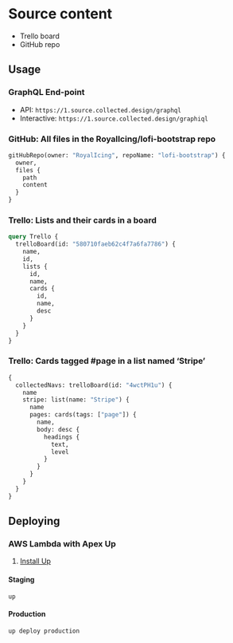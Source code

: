 # Source content

- Trello board
- GitHub repo

## Usage

### GraphQL End-point
- API: `https://1.source.collected.design/graphql`
- Interactive: `https://1.source.collected.design/graphiql`

### GitHub: All files in the RoyalIcing/lofi-bootstrap repo

```graphql
gitHubRepo(owner: "RoyalIcing", repoName: "lofi-bootstrap") {
  owner,
  files {
    path
    content
  }
}
```

### Trello: Lists and their cards in a board

```graphql
query Trello {
  trelloBoard(id: "580710faeb62c4f7a6fa7786") {
    name,
    id,
    lists {
      id,
      name,
      cards {
        id,
        name,
        desc
      }
    }
  }
}
```

### Trello: Cards tagged #page in a list named ‘Stripe’

```graphql
{
  collectedNavs: trelloBoard(id: "4wctPH1u") {
    name
    stripe: list(name: "Stripe") {
      name
      pages: cards(tags: ["page"]) {
        name,
        body: desc {
          headings {
            text,
            level
          }
        }
      }
    }
  }
}
```

## Deploying

### AWS Lambda with Apex Up

1. [Install Up](https://github.com/apex/up/issues#quick-start)

#### Staging

    up

#### Production

    up deploy production

